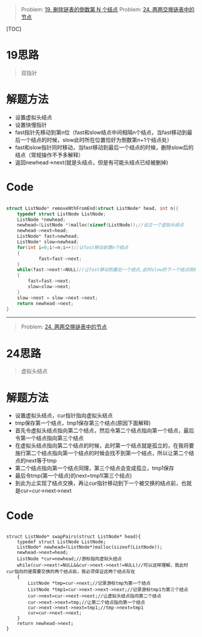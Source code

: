 > Problem: [19. 删除链表的倒数第 N 个结点](https://leetcode.cn/problems/remove-nth-node-from-end-of-list/description/)
> Problem: [24. 两两交换链表中的节点](https://leetcode.cn/problems/swap-nodes-in-pairs/description/)

[TOC]

# 19思路
> 双指针

# 解题方法
- 设置虚拟头结点
- 设置快慢指针
- fast指针先移动到第n位（fast和slow结点中间相隔n个结点，当fast移动到最后一个结点的时候，slow此时所在位置恰好为倒数第n+1个结点处）
- fast和slow指针同时移动，当fast移动到最后一个结点的时候，删除slow后的结点（常规操作不予多解释）
- 返回newhead->next(就是头结点，但是有可能头结点已经被删掉)
# Code
```C []

struct ListNode* removeNthFromEnd(struct ListNode* head, int n){
    typedef struct ListNode ListNode;
    ListNode *newhead;
    newhead=(ListNode *)malloc(sizeof(ListNode));//设立一个虚拟头结点
    newhead->next=head;
    ListNode* fast=newhead;
    ListNode* slow=newhead;
    for(int i=0;i!=n;i++)//让fast移动到第n个结点
    {
            fast=fast->next;
    }
    while(fast->next!=NULL)//让fast移动到最后一个结点,此时slow的下一个结点刚好是被删结点
    {
        fast=fast->next;
        slow=slow->next;
    }
    slow->next = slow->next->next;
    return newhead->next;
}
```

---

> Problem: [24. 两两交换链表中的节点](https://leetcode.cn/problems/swap-nodes-in-pairs/description/)

# 24思路
> 虚拟头结点

# 解题方法
- 设置虚拟头结点，cur指针指向虚拟头结点
- tmp保存第一个结点，tmp1保存第三个结点(原因下面解释)
- 首先令虚拟头结点指向第二个结点，然后令第二个结点指向第一个结点，最后令第一个结点指向第三个结点
- 在虚拟头结点指向第二个结点的时候，此时第一个结点就是孤立的，在我将要施行第二个结点指向第一个结点的时候会找不到第一个结点，所以让第二个结点的next等于tmp
- 第二个结点指向第一个结点同理，第三个结点会变成孤立，tmp1保存
- 最后令tmp(第一个结点)的next=tmp1(第三个结点)
- 到此为止实现了结点交换，再让cur指针移动到下一个被交换的结点前，也就是cur=cur->next->next

# Code
```

struct ListNode* swapPairs(struct ListNode* head){
    typedef struct ListNode ListNode;
    ListNode* newhead=(ListNode*)malloc(sizeof(ListNode));
    newhead->next=head;
    ListNode *cur=newhead;//游标指向虚拟头结点
    while(cur->next!=NULL&&cur->next->next!=NULL)//可以这样理解，我此时cur指向的是需要交换的两个结点前，我必须保证这两个结点存在
    {
        ListNode *tmp=cur->next;//记录游标tmp为第一个结点
        ListNode *tmp1=cur->next->next->next;//记录游标tmp1为第三个结点
        cur->next=cur->next->next;//让虚拟头结点指向第二个结点
        cur->next->next=tmp;//让第二个结点指向第一个结点
        cur->next->next->next=tmp1;//tmp->next=tmp1
        cur=cur->next->next;
    }
    return newhead->next;
}
```
